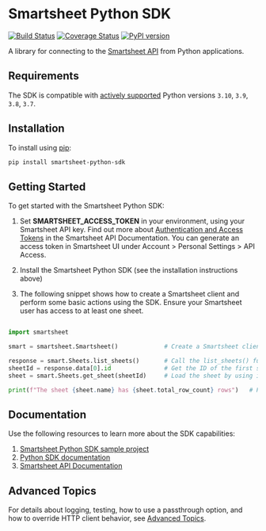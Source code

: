 # Smartsheet Python SDK

[![Build Status](https://github.com/smartsheet/smartsheet-python-sdk/actions/workflows/test-build.yaml/badge.svg)](https://github.com/smartsheet/smartsheet-python-sdk/actions/workflows/test-build.yaml) [![Coverage Status](https://coveralls.io/repos/github/smartsheet/smartsheet-python-sdk/badge.svg?branch=mainline)](https://coveralls.io/github/smartsheet/smartsheet-python-sdk?branch=mainline) [![PyPI version](https://badge.fury.io/py/smartsheet-python-sdk.svg)](https://badge.fury.io/py/smartsheet-python-sdk)

A library for connecting to the [Smartsheet API](https://smartsheet.redoc.ly) from Python applications.

## Requirements

The SDK is compatible with [actively supported](https://devguide.python.org/versions/#versions) Python versions `3.10`, `3.9`, `3.8`, `3.7`.

## Installation

To install using [pip](http://www.pip-installer.org/):

```bash
pip install smartsheet-python-sdk
```

## Getting Started

To get started with the Smartsheet Python SDK:

1. Set **SMARTSHEET_ACCESS_TOKEN** in your environment, using your Smartsheet API key. Find out more about [Authentication and Access Tokens](https://smartsheet.redoc.ly/#section/API-Basics/Authentication-and-Access-Tokens) in the Smartsheet API Documentation. You can generate an access token in Smartsheet UI under Account > Personal Settings > API Access.

2. Install the Smartsheet Python SDK (see the installation instructions above)

3. The following snippet shows how to create a Smartsheet client and perform some basic actions using the SDK. Ensure your Smartsheet user has access to at least one sheet.

``` python

import smartsheet

smart = smartsheet.Smartsheet()             # Create a Smartsheet client 

response = smart.Sheets.list_sheets()       # Call the list_sheets() function and store the response object
sheetId = response.data[0].id               # Get the ID of the first sheet in the response
sheet = smart.Sheets.get_sheet(sheetId)     # Load the sheet by using its ID

print(f"The sheet {sheet.name} has {sheet.total_row_count} rows")   # Print information about the sheet
```

## Documentation

Use the following resources to learn more about the SDK capabilities:

1. [Smartsheet Python SDK sample project](https://github.com/smartsheet-samples/python-read-write-sheet)
2. [Python SDK documentation](https://smartsheet.github.io/smartsheet-python-sdk/)
3. [Smartsheet API Documentation](https://smartsheet.redoc.ly)

## Advanced Topics

For details about logging, testing, how to use a passthrough option, and how to override HTTP client behavior,
see [Advanced Topics](ADVANCED.md).
